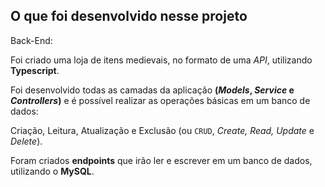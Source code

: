 ## O que foi desenvolvido nesse projeto

Back-End:

Foi criado uma loja de itens medievais, no formato de uma _API_, utilizando **Typescript**.
  
Foi desenvolvido todas as camadas da aplicação **(_Models_, _Service_ e _Controllers_)** e é possível realizar as operações básicas em um banco de dados: 

  Criação, Leitura, Atualização e Exclusão (ou `CRUD`, _Create, Read, Update_ e _Delete_).

  Foram criados **endpoints** que irão ler e escrever em um banco de dados, utilizando o **MySQL**.
